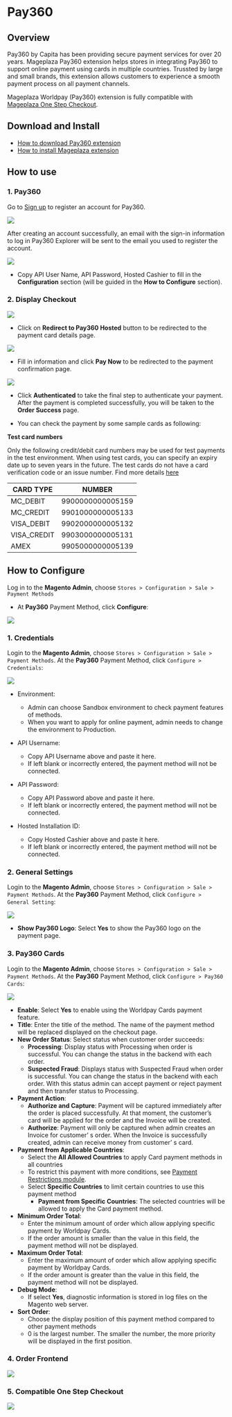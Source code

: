 # Pay360

## Overview

Pay360 by Capita has been providing secure payment services for over 20 years. Mageplaza Pay360 extension helps stores in integrating Pay360 to support online payment using cards in multiple countries. Trussted by large and small brands, this extension allows customers to experience a smooth payment process on all payment channels. 

Mageplaza Worldpay (Pay360) extension is fully compatible with [Mageplaza One Step Checkout](https://www.mageplaza.com/magento-2-one-step-checkout-extension/).

## Download and Install

- [How to download Pay360 extension](https://www.mageplaza.com/magento-2-worldpay/) 
- [How to install Mageplaza extension](https://www.mageplaza.com/install-magento-2-extension/) 


## How to use
### 1. Pay360

Go to [Sign up](https://docs.pay360.com/explorer-account/) to register an account for Pay360.

![](https://i.imgur.com/qI6yzvy.png)

After creating an account successfully, an email with the sign-in information to log in Pay360 Explorer will be sent to the email you used to register the account.

![](https://i.imgur.com/bYglUDf.png)

- Copy API User Name, API Password, Hosted Cashier to fill in the **Configuration** section (will be guided in the **How to Configure** section).

### 2. Display Checkout

![](https://i.imgur.com/S83xa8i.png)

- Click on **Redirect to Pay360 Hosted** button to be redirected to the payment card details page.

![](https://i.imgur.com/wvgpRsK.png)

- Fill in information and click **Pay Now** to be redirected to the payment confirmation page.

![](https://i.imgur.com/EvCQYjX.png)

- Click **Authenticated** to take the final step to authenticate your payment. After the payment is completed successfully, you will be taken to the **Order Success** page. 

- You can check the payment by some sample cards as following:

**Test card numbers**

Only the following credit/debit card numbers may be used for test payments in the test environment. When using test cards, you can specify an expiry date up to seven years in the future. The test cards do not have a card verification code or an issue number. Find more details [here](https://docs.pay360.com/getting-started/test-card-numbers/)

<table class="tg">
<thead>
  <tr>
    <th class="tg-1wig">CARD TYPE</th>
    <th class="tg-1wig">NUMBER</th>
  </tr>
</thead>
<tbody>
  <tr>
    <td class="tg-0lax">MC_DEBIT</td>
    <td class="tg-0lax">9900000000005159</td>
  </tr>
  <tr>
    <td class="tg-0lax">MC_CREDIT</td>
    <td class="tg-0lax">9901000000005133</td>
  </tr>
  <tr>
    <td class="tg-0lax">VISA_DEBIT</td>
    <td class="tg-0lax">9902000000005132</td>
  </tr>
  <tr>
    <td class="tg-0lax">VISA_CREDIT</td>
    <td class="tg-0lax">9903000000005131</td>
  </tr>
  <tr>
    <td class="tg-0lax">AMEX</td>
    <td class="tg-0lax">9905000000005139</td>
  </tr>
</tbody>
</table>

## How to Configure
Log in to the **Magento Admin**, choose `Stores > Configuration > Sale > Payment Methods`

- At **Pay360** Payment Method, click **Configure**:

![](https://i.imgur.com/1ZZTKhk.png)

### 1. Credentials

Login to the **Magento Admin**, choose `Stores > Configuration > Sale > Payment Methods`. At the **Pay360** Payment Method, click `Configure > Credentials`:

![](https://i.imgur.com/3BerLeF.png)

- Environment:
  - Admin can choose Sandbox environment to check payment features of methods.
  - When you want to apply for online payment, admin needs to change the environment to Production.

- API Username:
  - Copy API Username above and paste it here.
  - If left blank or incorrectly entered, the payment method will not be connected.

- API Password: 
  - Copy API Password above and paste it here.
  - If left blank or incorrectly entered, the payment method will not be connected.

- Hosted Installation ID: 
  - Copy Hosted Cashier above and paste it here.
  - If left blank or incorrectly entered, the payment method will not be connected.

### 2. General Settings

Login to the **Magento Admin**, choose `Stores > Configuration > Sale > Payment Methods`. At the **Pay360** Payment Method, click `Configure > General Setting`:

![](https://i.imgur.com/26NPouY.png)

- **Show Pay360 Logo**: Select **Yes** to show the Pay360 logo on the payment page.

### 3. Pay360 Cards
Login to the **Magento Admin**, choose `Stores > Configuration > Sale > Payment Methods`. At the **Pay360** Payment Method, click `Configure > Pay360 Cards`:

![](https://i.imgur.com/YiOnCJI.png)

- **Enable**: Select **Yes** to enable using the Worldpay Cards payment feature.
- **Title**: Enter the title of the method. The name of the payment method will be replaced displayed on the checkout page.
- **New Order Status**: Select status when customer order succeeds:
  - **Processing**: Display status with Processing when order is successful. You can change the status in the backend with each order.
  - **Suspected Fraud**: Displays status with Suspected Fraud when order is successful. You can change the status in the backend with each order. With this status admin can accept payment or reject payment and then transfer status to Processing.
- **Payment Action**:  
  - **Authorize and Capture**: Payment will be captured immediately after the order is placed successfully. At that moment, the customer’s card will be applied for the order and the Invoice will be created.
  - **Authorize**: Payment will only be captured when admin creates an Invoice for customer’ s order. When the Invoice is successfully created, admin can receive money from customer’ s card.
- **Payment from Applicable Countries**:
  - Select the **All Allowed Countries** to apply Card payment methods in all countries
  - To restrict this payment with more conditions, see [Payment Restrictions module](https://www.mageplaza.com/magento-2-payment-restriction/).
  - Select **Specific Countries** to limit certain countries to use this payment method
    - **Payment from Specific Countries**: The selected countries will be allowed to apply the Card payment method.
- **Minimum Order Total**:
  - Enter the minimum amount of order which allow applying specific payment by Worldpay Cards.
  - If the order amount is smaller than the value in this field, the payment method will not be displayed.
- **Maximum Order Total**:
  - Enter the maximum amount of order which allow applying specific payment by Worldpay Cards.
  - If the order amount is greater than the value in this field, the payment method will not be displayed.
- **Debug Mode**:
  - If select **Yes**, diagnostic information is stored in log files on the Magento web server.
- **Sort Order**:
  - Choose the display position of this payment method compared to other payment methods
  - 0 is the largest number. The smaller the number, the more priority will be displayed in the first position.

### 4. Order Frontend

![](https://i.imgur.com/8ppxe7A.png)

### 5. Compatible One Step Checkout

![](https://i.imgur.com/nrY3hsU.png)

